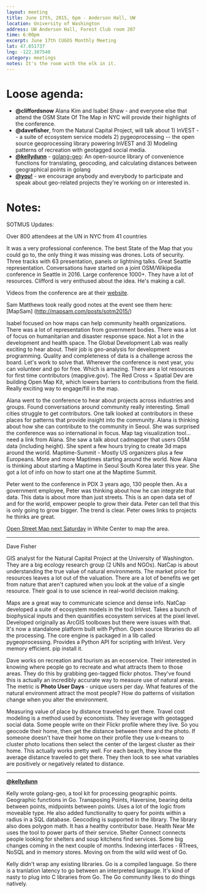 ```yaml
---
layout: meeting
title: June 17th, 2015, 6pm - Anderson Hall, UW
location: University of Washington
address: UW Anderson Hall, Forest Club room 207
time: 6:00pm
excerpt: June 17th CUGOS Monthly Meeting
lat: 47.651737
lng: -122.307540
category: meetings
notes: It's the room with the elk in it.
---
```


Loose agenda:
=============
- **@cliffordsnow** Alana Kim and Isabel Shaw - and everyone else that attend the OSM State Of The Map in NYC will provide their highlights of the conference.
- **@davefisher**, from the Natural Capital Project, will talk about 1) InVEST -- a suite of ecosystem service models 2) pygeoprocessing -- the open source geoprocessing library powering InVEST and 3) Modeling patterns of recreation with geotagged social media.
- **[@kellydunn](https://github.com/kellydunn)** - [golang-geo](https://github.com/kellydunn/golang-geo): An open-source library of convenience functions for translating, geocoding, and calculating distances between geographical points in golang
- **[@you!](http://github.com/cugos/cugos.github.com)** - we encourage anybody and everybody to participate and speak about geo-related projects they're working on or interested in.

Notes:
======

SOTMUS Updates:

Over 800 attendees at the UN in NYC from 41 countries

It was a very professional conference. The best State of the Map that you could go to, the only thing it was missing was drones. Lots of security. Three tracks with 63 presentation, panels or lightning talks. Great Seattle representation. Conversations have started on a joint OSM/Wikipedia conference in Seattle in 2016. Large conference 1000+. They have a lot of resources. Clifford is very enthused about the idea. He's making a call.

Videos from the conference are at their [website](www.stateofthemap.us).

Sam Matthews took really good notes at the event see them here: [MapSam] (http://mapsam.com/posts/sotm2015/)

Isabel focused on how maps can help community health organizations. There was a lot of representation from government bodies. There was a lot of focus on humanitarian and disaster response space. Not a lot in the development and health space. The Global Development Lab was really exciting to hear about. Their job is geo-analysis for development programming. Quality and completeness of data is a challenge across the board. Let's work to solve that. Wherever the conference is next year, you can volunteer and go for free. Which is amazing. There are a lot resources for first time contributors (mapgive.gov). The Red Cross + Spatial Dev are building Open Map Kit, which lowers barriers to contributions from the field. Really exciting way to engage/fill in the map.

Alana went to the conference to hear about projects across industries and groups. Found conversations around community really interesting. Small cities struggle to get contributors. One talk looked at contributors in these places for patterns that provide insight into the community. Alana is thinking about how she can contribute to the community in Seoul. She was surprised the conference was so international in focus. Map tag visualization tool... need a link from Alana. She saw a talk about cadmapper that users OSM data (including height). She spent a few hours trying to create 3d maps around the world. Maptime-Summit - Mostly US organizers plus a few Europeans. More and more Maptimes starting around the world. Now Alana is thinking about starting a Maptime in Seoul South Korea later this year. She got a lot of info on how to start one at the Maptime Summit.

Peter went to the conference in PDX 3 years ago, 130 people then. As a government employee, Peter was thinking about how he can integrate that data. This data is about more than just streets. This is an open data set of and for the world, empower people to grow their data. Peter can tell that this is only going to grow bigger. The trend is clear. Peter owes links to projects he thinks are great.

[Open Street Map next Saturday](http://www.meetup.com/OpenStreetMap-Seattle/events/223214528/) in White Center to map the area.

-------------------------------------------------

Dave Fisher

GIS analyst for the Natural Capital Project at the University of Washington. They are a big ecology research group (2 UNIs and NGOs). NatCap is about understanding the true value of natural environments. The market price for resources leaves a lot out of the valuation. There are a lot of benefits we get from nature that aren't captured when you look at the value of a single resource. Their goal is to use science in real-world decision making.

Maps are a great way to communicate science and dense info. NatCap developed a suite of ecosystem models in the tool InVest. Takes a bunch of biophysical inputs and then quanitifies ecosystem services at the pixel level. Developed originally as ArcGIS toolboxes but there were issues with that. It's now a standalone platform built with Python. Open source libraries do all the processing. The core engine is packaged in a lib called pygeoprocessing. Provides a Python API for scripting with InVest. Very memory efficient. pip install it.

Dave works on recreation and tourism as an ecoservice. Their interested in knowing where people go to recreate and what attracts them to those areas. They do this by grabbing geo-tagged flickr photos. They've found this is actually an incredibly accurate way to measure use of natural areas. The metric is **Photo User Days** - unique users per day. What features of the natural environment attract the most people? How do patterns of visitation change when you alter the environment.

Measuring value of place by distance traveled to get there. Travel cost modeling is a method used by economists. They leverage with geotagged social data. Some people write on their Flickr profile where they live. So you geocode their home, then get the distance between there and the photo. If someone doesn't have their home on their profile they use k-means to cluster photo locations then select the center of the largest cluster as their home. This actually works pretty well. For each beach, they know the average distance traveled to get there. They then look to see what variables are positively or negatively related to distance.

---------------------------------------------------

**[@kellydunn](https://github.com/kellydunn)**

Kelly wrote golang-geo, a tool kit for processing geographic points. Geographic functions in Go. Transposing Points, Haversine, bearing delta between points, midpoints between points. Uses a lot of the logic from moveable type. He also added functionality to query for points within a radius in a SQL database. Geocoding is supported in the library. The library also does polygon math. It has a healthy contributor base. Health Near Me uses the tool to power parts of their service. Shelter Connect connects people looking for shelters and soup kitchens find services.
Some big changes coming in the next couple of months. Indexing interfaces - RTrees, NoSQL and in memory stores. Moving on from the wild wild west of Go.

Kelly didn't wrap any existing libraries. Go is a compiled language. So there is a tranlation latency to go between an interpreted langauge. It's kind of nasty to plug into C libraries from Go. The Go community likes to do things natively.

